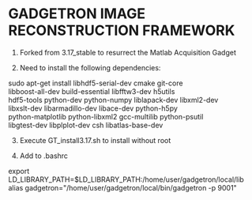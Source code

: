 GADGETRON IMAGE RECONSTRUCTION FRAMEWORK
========================================

1. Forked from 3.17_stable to resurrect the Matlab Acquisition Gadget

2. Need to install the following dependencies:

sudo apt-get install libhdf5-serial-dev cmake git-core \
libboost-all-dev build-essential libfftw3-dev h5utils \
hdf5-tools python-dev python-numpy liblapack-dev libxml2-dev \
libxslt-dev libarmadillo-dev libace-dev python-h5py \
python-matplotlib python-libxml2 gcc-multilib python-psutil \
libgtest-dev libplplot-dev csh libatlas-base-dev

3. Execute GT_install3.17.sh to install without root

4. Add to .bashrc

export LD_LIBRARY_PATH=$LD_LIBRARY_PATH:/home/user/gadgetron/local/lib
alias gadgetron="/home/user/gadgetron/local/bin/gadgetron -p 9001"
